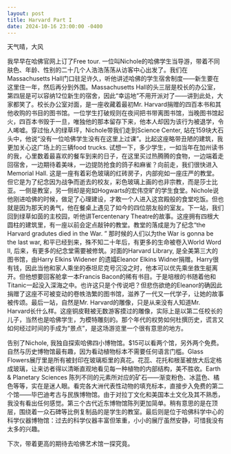 ```yaml
---
layout: post
title: Harvard Part I
date: 2024-10-16 23:00:00 -0400
---
```


天气晴，大风

我早早在哈佛官网上订了Free tour. 一位叫Nichole的哈佛学生当导游，带着不同肤色、年龄、性别的二十几个人浩浩荡荡从访客中心出发了。我们在Massachusetts Hall门口驻足许久，听他讲述哈佛的学生宿舍制度——新生要在这里住一年，然后再分到外围。Massachusetts Hall的头三层是校长的办公室，第四层是可以容纳12位新生的宿舍，因此“幸运地”不用开派对了——讲到此处，大家都笑了。校长办公室对面，是一座收藏着最初Mr. Harvard捐赠的四百本书和其他收购的书目的图书馆。一位学生打破规则在夜间把书带离图书馆，当晚图书馆起火，四百本书毁于一旦，唯独他的那本留存下来，他本人却因为该行为被退学，令人唏嘘。穿过怡人的绿草坪，Nichole带我们走到Science Center, 站在159块大石头中，他说“没有一位哈佛学生没有在这里上过课”。比起这座略带丑陋的建筑，我更加关心这广场上的三辆food trucks. 试想一下，多少学生，一如当年在加州读书的我，心里数着最喜欢的餐车到来的日子，在这里买过热腾腾的食物，一边端着走回宿舍，一边期待着美味，一边提防抢食的鸽子和麻雀？向前走，我们很快进入Memorial Hall. 这是一座有着彩色玻璃的红砖房子，内部宛如一座庄严的教堂。但它是为了纪念因为战争而逝去的校友，彩色玻璃上画的也非宗教，而是莎士比亚。一侧是教室，另一侧却是宛如Hogwarts的宏伟空旷的学生食堂。Nichole说他刚进哈佛的时候，做足了心理建设，才敢一个人进入这宫殿般的食堂吃饭。但也就是因为那天的勇气，他在餐桌上遇见了如今的四位朋友般的室友。下一站，我们回到绿草如茵的主校园，听他讲Tercentenary Theatre的故事。这座拥有四根大圆柱的建筑里，有一座以前会定点敲钟的教堂。教堂的落成是为了纪念“the Harvard gradutes died in the War. ” 那时候的人们以为the War is gonna be the last war, 和平已经到来，殊不知二十年后，有更多的生命被卷入World Word II, 后来，有更多的纪念堂需要被修筑。对面的Harvard Library, 是全美第三大的图书馆，由Harry Elkins Widener 的遗孀Eleanor Elkins Widner捐赠。Harry很有钱，因此当他和家人乘坐的泰坦尼克号沉没之时，他本可以优先乘坐救生艇离开。但他想要回客舱拿一本Francis Bacon的稀有书目。于是培根的书随着他和Titanic一起没入深海之中。也许这只是个传说吧？但悲伤欲绝的Eleanor的确因此捐赠了这座不可被变动的卷帙浩繁的图书馆，滋养了一代又一代学子，让她的故事被传颂。最后一站，自然是Mr. Harvard的雕像，只是从来没有人知道Mr. Harvard长什么样。这座铜皮鞋被无数游客摸过的雕像，实际上是以第二任校长的儿子，当然也是哈佛学生，为模特雕刻的。那个年代的权势如何杜撰历史，谎言又如何经过时间的手成为“景点”，是这场游览里一个很有意思的地方。

告别了Nichole, 我独自探索哈佛四小博物馆。$15可以看两个馆，另外两个免费。自然与历史博物馆最有趣，因为看动植物标本不需要任何语言门槛。Glass Flowers展厅里是所有被封印在玻璃柜里的真花。花蕊、花托和根茎被放大后定格成玻璃，让来访者得以清晰直观地看见每一种植物的内部结构，美不胜收。Earth & Planetary Sciences 陈列不同的元素所对应的矿石——渐变粉色、冰蓝色、橘色等等，实在是迷人眼。看完各大洲代表性动物的填充标本，直接步入免费的第二个馆——毕巴迪考古与民族博物馆。由于对拉丁文化和美国本土文化及其不熟悉，我没有看出任何感觉。第三个古代近东博物馆陈列更加简单。稍有意思的是在顶层，围绕着一众石碑等比例复制品的是学生的教室。最后则是位于哈佛科学中心的科学仪器博物馆：过去的科学仪器丰富但笨重，小小的展厅虽然安静，可惜我没有太多的兴趣。

下次，带着更高的期待去哈佛艺术馆一探究竟。
